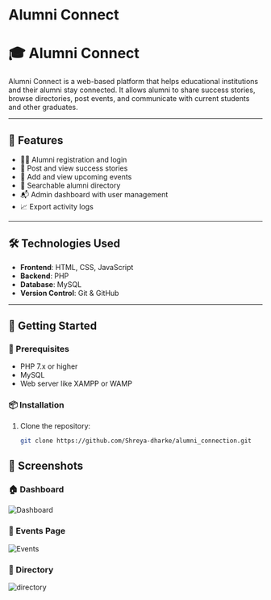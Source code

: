 # Alumni Connect
# 🎓 Alumni Connect

Alumni Connect is a web-based platform that helps educational institutions and their alumni stay connected. It allows alumni to share success stories, browse directories, post events, and communicate with current students and other graduates.

---

## 🌟 Features

- 🧑‍🎓 Alumni registration and login
- 📰 Post and view success stories
- 📅 Add and view upcoming events
- 📂 Searchable alumni directory
- 📬 Admin dashboard with user management
- 📈 Export activity logs

---

## 🛠️ Technologies Used

- **Frontend**: HTML, CSS, JavaScript
- **Backend**: PHP
- **Database**: MySQL
- **Version Control**: Git & GitHub

---

## 🚀 Getting Started

### 🔧 Prerequisites

- PHP 7.x or higher
- MySQL
- Web server like XAMPP or WAMP

### 📦 Installation

1. Clone the repository:

   ```bash
   git clone https://github.com/Shreya-dharke/alumni_connection.git
## 📸 Screenshots

### 🏠 Dashboard
![Dashboard](C:\Users\Admin\Documents\cao\Dashboard.png)

### 🎉 Events Page
![Events](C:\Users\Admin\Documents\cao\Events.png)

### 📝 Directory
![directory](C:\Users\Admin\Documents\cao\Directory.png)


